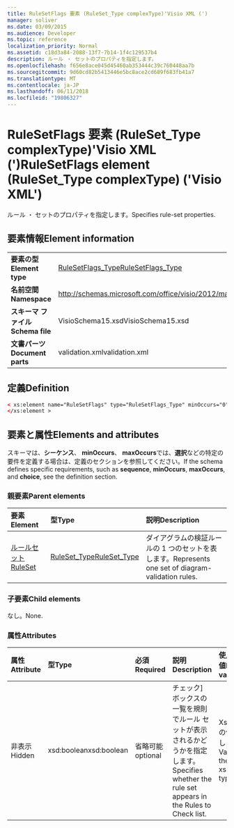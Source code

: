 ```yaml
---
title: RuleSetFlags 要素 (RuleSet_Type complexType)'Visio XML (')
manager: soliver
ms.date: 03/09/2015
ms.audience: Developer
ms.topic: reference
localization_priority: Normal
ms.assetid: c18d3a84-2088-13f7-7b14-1f4c129537b4
description: ルール ・ セットのプロパティを指定します。
ms.openlocfilehash: f656e8ace045d45460ab353444c39c760448aa7b
ms.sourcegitcommit: 9d60cd82b5413446e5bc8ace2cd689f683fb41a7
ms.translationtype: MT
ms.contentlocale: ja-JP
ms.lasthandoff: 06/11/2018
ms.locfileid: "19806327"
---
```

# <a name="rulesetflags-element-rulesettype-complextype-visio-xml"></a><span data-ttu-id="2973c-103">RuleSetFlags 要素 (RuleSet_Type complexType)'Visio XML (')</span><span class="sxs-lookup"><span data-stu-id="2973c-103">RuleSetFlags element (RuleSet_Type complexType) ('Visio XML')</span></span>

<span data-ttu-id="2973c-104">ルール ・ セットのプロパティを指定します。</span><span class="sxs-lookup"><span data-stu-id="2973c-104">Specifies rule-set properties.</span></span>
  
## <a name="element-information"></a><span data-ttu-id="2973c-105">要素情報</span><span class="sxs-lookup"><span data-stu-id="2973c-105">Element information</span></span>

|||
|:-----|:-----|
|<span data-ttu-id="2973c-106">**要素の型**</span><span class="sxs-lookup"><span data-stu-id="2973c-106">**Element type**</span></span> <br/> |[<span data-ttu-id="2973c-107">RuleSetFlags_Type</span><span class="sxs-lookup"><span data-stu-id="2973c-107">RuleSetFlags_Type</span></span>](rulesetflags_type-complextypevisio-xml.md) <br/> |
|<span data-ttu-id="2973c-108">**名前空間**</span><span class="sxs-lookup"><span data-stu-id="2973c-108">**Namespace**</span></span> <br/> |http://schemas.microsoft.com/office/visio/2012/main  <br/> |
|<span data-ttu-id="2973c-109">**スキーマ ファイル**</span><span class="sxs-lookup"><span data-stu-id="2973c-109">**Schema file**</span></span> <br/> |<span data-ttu-id="2973c-110">VisioSchema15.xsd</span><span class="sxs-lookup"><span data-stu-id="2973c-110">VisioSchema15.xsd</span></span>  <br/> |
|<span data-ttu-id="2973c-111">**文書パーツ**</span><span class="sxs-lookup"><span data-stu-id="2973c-111">**Document parts**</span></span> <br/> |<span data-ttu-id="2973c-112">validation.xml</span><span class="sxs-lookup"><span data-stu-id="2973c-112">validation.xml</span></span>  <br/> |
   
## <a name="definition"></a><span data-ttu-id="2973c-113">定義</span><span class="sxs-lookup"><span data-stu-id="2973c-113">Definition</span></span>

```XML
< xs:element name="RuleSetFlags" type="RuleSetFlags_Type" minOccurs="0" maxOccurs="1" >
</xs:element >
```

## <a name="elements-and-attributes"></a><span data-ttu-id="2973c-114">要素と属性</span><span class="sxs-lookup"><span data-stu-id="2973c-114">Elements and attributes</span></span>

<span data-ttu-id="2973c-115">スキーマは、**シーケンス**、 **minOccurs**、 **maxOccurs**では、**選択**などの特定の要件を定義する場合は、定義のセクションを参照してください。</span><span class="sxs-lookup"><span data-stu-id="2973c-115">If the schema defines specific requirements, such as **sequence**, **minOccurs**, **maxOccurs**, and **choice**, see the definition section.</span></span> 
  
### <a name="parent-elements"></a><span data-ttu-id="2973c-116">親要素</span><span class="sxs-lookup"><span data-stu-id="2973c-116">Parent elements</span></span>

|<span data-ttu-id="2973c-117">**要素**</span><span class="sxs-lookup"><span data-stu-id="2973c-117">**Element**</span></span>|<span data-ttu-id="2973c-118">**型**</span><span class="sxs-lookup"><span data-stu-id="2973c-118">**Type**</span></span>|<span data-ttu-id="2973c-119">**説明**</span><span class="sxs-lookup"><span data-stu-id="2973c-119">**Description**</span></span>|
|:-----|:-----|:-----|
|[<span data-ttu-id="2973c-120">ルールセット</span><span class="sxs-lookup"><span data-stu-id="2973c-120">RuleSet</span></span>](ruleset-element-rulesets_type-complextypevisio-xml.md) <br/> |[<span data-ttu-id="2973c-121">RuleSet_Type</span><span class="sxs-lookup"><span data-stu-id="2973c-121">RuleSet_Type</span></span>](ruleset_type-complextypevisio-xml.md) <br/> |<span data-ttu-id="2973c-122">ダイアグラムの検証ルールの 1 つのセットを表します。</span><span class="sxs-lookup"><span data-stu-id="2973c-122">Represents one set of diagram-validation rules.</span></span>  <br/> |
   
### <a name="child-elements"></a><span data-ttu-id="2973c-123">子要素</span><span class="sxs-lookup"><span data-stu-id="2973c-123">Child elements</span></span>

<span data-ttu-id="2973c-124">なし。</span><span class="sxs-lookup"><span data-stu-id="2973c-124">None.</span></span>
  
### <a name="attributes"></a><span data-ttu-id="2973c-125">属性</span><span class="sxs-lookup"><span data-stu-id="2973c-125">Attributes</span></span>

|<span data-ttu-id="2973c-126">**属性**</span><span class="sxs-lookup"><span data-stu-id="2973c-126">**Attribute**</span></span>|<span data-ttu-id="2973c-127">**型**</span><span class="sxs-lookup"><span data-stu-id="2973c-127">**Type**</span></span>|<span data-ttu-id="2973c-128">**必須**</span><span class="sxs-lookup"><span data-stu-id="2973c-128">**Required**</span></span>|<span data-ttu-id="2973c-129">**説明**</span><span class="sxs-lookup"><span data-stu-id="2973c-129">**Description**</span></span>|<span data-ttu-id="2973c-130">**使用可能な値**</span><span class="sxs-lookup"><span data-stu-id="2973c-130">**Possible values**</span></span>|
|:-----|:-----|:-----|:-----|:-----|
|<span data-ttu-id="2973c-131">非表示</span><span class="sxs-lookup"><span data-stu-id="2973c-131">Hidden</span></span>  <br/> |<span data-ttu-id="2973c-132">xsd:boolean</span><span class="sxs-lookup"><span data-stu-id="2973c-132">xsd:boolean</span></span>  <br/> |<span data-ttu-id="2973c-133">省略可能</span><span class="sxs-lookup"><span data-stu-id="2973c-133">optional</span></span>  <br/> |<span data-ttu-id="2973c-134">チェック] ボックスの一覧を規則でルール セットが表示されるかどうかを指定します。</span><span class="sxs-lookup"><span data-stu-id="2973c-134">Specifies whether the rule set appears in the Rules to Check list.</span></span>  <br/> |<span data-ttu-id="2973c-135">Xsd:boolean の値を入力します。</span><span class="sxs-lookup"><span data-stu-id="2973c-135">Values of the xsd:boolean type.</span></span>  <br/> |
   

